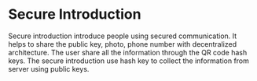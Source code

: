 Secure Introduction
===========

  Secure introduction introduce people using secured communication.  It helps to share the public key, photo, phone number 
  with decentralized architecture. The user share all the information through the QR code hash keys. The secure 
  introduction use hash key to collect the information from server using public keys.
  
  
